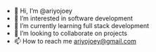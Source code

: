- 👋 Hi, I’m @ariyojoey
- 👀 I’m interested in software development
- 🌱 I’m currently learning full stack development  
- 💞️ I’m looking to collaborate on projects
- 📫 How to reach me ariyojoey@gmail.com

<!---
ariyojoey/ariyojoey is a ✨ special ✨ repository because its `README.md` (this file) appears on your GitHub profile.
You can click the Preview link to take a look at your changes.
--->
